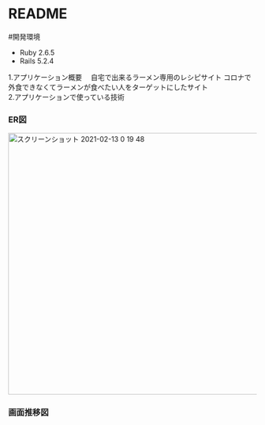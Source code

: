 # README

#開発環境
- Ruby 2.6.5
- Rails 5.2.4

1.アプリケーション概要
　自宅で出来るラーメン専用のレシピサイト  コロナで外食できなくてラーメンが食べたい人をターゲットにしたサイト  
2.アプリケーションで使っている技術


### ER図
<img width="529" alt="スクリーンショット 2021-02-13 0 19 48" src="https://user-images.githubusercontent.com/53572363/107786493-53e2f380-6d91-11eb-8f3a-0d0c6f988f25.png">

### 画面推移図
